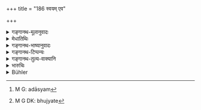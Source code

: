 +++
title = "186 स्वयम् एव"

+++

<details><summary>गङ्गानथ-मूलानुवादः</summary>

If the man restores it himself to the next-of-kin of the deceased depositor,—he should not be harassed by the king, or by the depositor’s relatives.—(186)
</details>

<details><summary>मेधातिथिः</summary>

[^६००]:
     M G DK: rājñā niyoktavyo

जीवतस् तस्मान् निक्षेप्तुः **प्रत्यनन्तर**दानं नास्तीत्य् उक्तम् । **मृतस्य** तु यस् तद् धनम् अस्तीत्य् अविजानते स्वयं दद्यान् न स व्यवहारलेखनादिक्लेशनीयो ऽन्यद् अप्य् अस्ति न वेद वेति । यदि तस्याभविष्यद् अधिकम् इदम् इव तद् अप्य् अदास्यद्[^६०१] इति न क्लिश्यते । अत्राप्य् आशङ्का यदि न निवर्तेत "महाधनो ऽसाव् अभून् न चान्येन समं प्रयुज्यते,[^६०२]" प्रमाणान्तरं निश्चयाय विचारणीयम् । विषाग्न्यादिभिः शपथैर् नार्दनीयः । घटकोशसत्यतण्डुलास् तु न विरुध्यन्ते । न हि ते अतिक्लेशकराः । "साक्ष्यभावे" (म्ध् ८.१८२) इत्य् अत्र द्वितीयो न्यासः । यश् च तयोर् न्यासः स इहापि द्रष्टव्यः ॥ ८.१८६ ॥


[^६०२]:
     M G DK: bhujyate


[^६०१]:
     M G: adāsyam
</details>

<details><summary>गङ्गानथ-भाष्यानुवादः</summary>

It has been just declared that while the depositor is still alive, the deposit shall not be handed over to his ‘next-of-kin.’ But when he is dead, if the depositary should himself restore the property to his heir, who does not know that it belongs to him, then he shall not be made to undergo the trouble of a law-suit and all that follows in its wake.

If there be a suspicion that there may he something more with the man,—on the ground that the deceased was a wealthy man and he did not keep his property with any other person,—then other kinds of evidence shall be considered, but the man shall not be harassed with oaths or ordeals with poison, etc.; though there would he nothing wrong in the employment of such test as the ‘*ghaṭakośa*,’ the ‘*satyataṇḍula*’ and so forth (which are not so humiliating).

The condition of ‘*the absence of witnesses*’ (mentioned in 182-183) should be taken as applicable here also.—(186)
</details>

<details><summary>गङ्गानथ-टिप्पन्यः</summary>

This verse is quoted in *Vivādaratnākara* (p. 87), whieh adds the following explanation:—On the death of the depositor, if the depository deliver the deposit to the depositor’s heir, he should not be blamed either by the king or by the dead man’s relatives. The term ‘*svayameva*’ implies that during the depositor’s life-time, he should not deliver it to the heir, even though asked to do so by the latter;—and that on his death he should give it to the heir even without being asked to do so;—and in *Vivādacintāmaṇi* (p. 37).
</details>

<details><summary>गङ्गानथ-तुल्य-वाक्यानि</summary>

*Nārada* (11.10).—‘The depositor being dead, if the depositary restores
the deposit to his next of kin of his own accord, he must not be harassed, either by the King or by the relations of the depositor.’
</details>

<details><summary>भारुचिः</summary>

अविदितनिक्षेपं स्वयं प्रयच्छतो नास्त्य् अभियोगः । अथ तूद्भावकः कश्चिद् अत्रार्थं दर्षयेद् (?) अधिकम्, ततः— ॥ ८.१८५ ॥
</details>

<details><summary>Bühler</summary>

186	But (a depositary) who of his own accord returns them to a near relative of a deceased (depositor), must not be harassed (about them) by the king or by the depositor's relatives.
</details>
